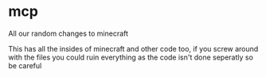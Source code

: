mcp
===

All our random changes to minecraft

This has all the insides of minecraft and other code too, if you screw around with the files you could ruin everything as the code isn't done seperatly so be careful